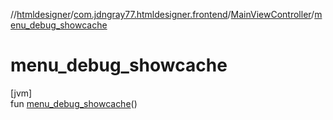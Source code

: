//[htmldesigner](../../../index.md)/[com.jdngray77.htmldesigner.frontend](../index.md)/[MainViewController](index.md)/[menu_debug_showcache](menu_debug_showcache.md)

# menu_debug_showcache

[jvm]\
fun [menu_debug_showcache](menu_debug_showcache.md)()
